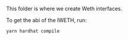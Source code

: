 This folder is where we create Weth interfaces.

To get the abi of the IWETH, run:

```
yarn hardhat compile

```
